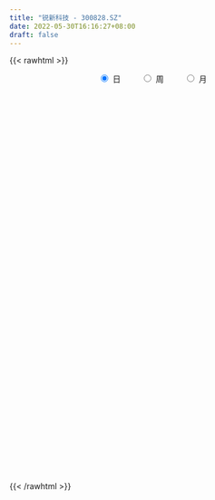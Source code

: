```yaml
---
title: "锐新科技 - 300828.SZ"
date: 2022-05-30T16:16:27+08:00
draft: false
---
```

{{< rawhtml >}}
    <div style="text-align: center">
        <label style="padding: 1rem;"><input style="margin-right: .5rem" type="radio" name="period" value="D" checked onclick="period_change(this)">日</label>
        <label style="padding: 1rem;"><input style="margin-right: .5rem" type="radio" name="period" value="W" onclick="period_change(this)">周</label>
        <label style="padding: 1rem;"><input style="margin-right: .5rem" type="radio" name="period" value="M" onclick="period_change(this)">月</label>
    </div>
    <div id="chart" style="height: 700px;"></div> 
    <script type="text/javascript">
        const D_v = [12328.0,13931.32,9795.33,10950.0,8560.0,15515.35,12828.65,10697.53,8071.0,13231.0,11395.0,10039.0,7899.0,8788.0,7067.33,7666.0,18291.76,11564.0,11184.44,10135.44,12224.65,20388.23,23820.76,13309.0,18929.0,57474.42,54356.68,26085.42,21113.19,13279.31,20232.0,15680.19,8076.0,7874.0,11515.77,11362.0,12115.35,12834.0,14410.53,11405.0,10355.0,10354.19,13734.19,10653.0,7478.0,21523.19,27132.0,21603.98,30999.0,31130.0,69510.0,74141.98,74802.17,46981.0,29166.0,26638.0,54962.82,36699.19,43461.14,46311.0,32373.0,23954.0,21287.3,19991.19,14849.0,13634.19,13838.0,35048.0,20969.3,64071.0,35050.0,26341.0,19286.0,30288.0,32185.73,20055.49,29466.65,51133.0,35013.49,42324.0,28354.65,32267.65,131361.38,166746.14,102475.12,74592.14,139183.5,86342.86,67672.0,62987.62,47916.42,33365.0,38778.0,33721.0,34017.0,20405.28,41772.0,19354.0,18071.62,19979.0,18994.0,14689.0,15372.0,27237.5,16427.5,15410.0,15212.62,18389.62,79095.12,96394.42,107623.77,95736.6,50733.55,59832.9,52901.92,39143.15,33095.92,33738.08,42113.41,57894.08,60371.99,55004.91,81981.91,78921.42,105213.92,80395.16,103457.35,122018.27,75045.25,97362.55,161742.27,124378.95,87119.0,64299.55,46414.25,36731.28,38148.0,26895.0,26676.0,83491.0,47698.0,31740.08,23768.0,30065.01,31215.53,24898.1,22365.19,18895.97,17970.0,20328.0,14294.93,16830.78,12383.73,28028.9,50843.97,20415.72,38115.16,19948.05,18220.93,11809.0,14595.77,18596.0,13442.63,12669.78,24434.0,24852.08,15675.02,18937.25,14746.3,9297.65,9874.75,8921.0,11313.0,10458.0,14449.0,13083.0,17354.0,10085.0,13311.0,10408.0,13472.0,19983.0,13772.0,8888.19,13973.07,13529.0,13528.0,19526.0,12206.08,12778.0,13275.0,29481.17,38291.67,30580.44,22288.54,16214.19,21358.49,10925.0,13379.13,13071.9,12238.9,14712.75,13583.0,7832.0,11828.57,10744.65,20117.74,12957.0,10040.0,9556.06,8140.0,7932.0,20847.0,15473.0,13750.0,33384.0,74860.59,47252.0,26244.79,20981.0,23323.04,21909.59,21914.59,25872.0,17596.0,18524.05,15396.0,26551.0,14050.59,27265.59,20272.0,17997.0,24685.0,20016.47,14713.0,13324.42,17577.66,15915.0,23873.0,22811.0,17577.0,13393.0,19532.01,36067.5,35031.5,32368.63,18733.97,15252.98,35004.0,31325.0]
const D_histogram = [0.0,-0.0049394872,-0.023413359,-0.0184607771,-0.0130504716,0.0133952468,0.0359669864,0.0420754526,0.0514505391,0.0726538719,0.0767641841,0.0680984688,0.060084162,0.0402211536,0.0285145785,0.020375766,0.0382553047,0.025865127,-0.0115886702,-0.0305851897,-0.0336098424,-0.002144147,0.0392626968,0.0578943741,0.0803642423,0.1448305351,0.1383084781,0.0960938914,0.0410259622,0.0107786989,-0.061273256,-0.1338809307,-0.1634394098,-0.1732895967,-0.1527470218,-0.1356071197,-0.10990641,-0.083287154,-0.0798573123,-0.0938827821,-0.1099671514,-0.0949009558,-0.0650637431,-0.0637410886,-0.0563981115,-0.0162840841,0.0280986619,0.0481071534,0.0709080722,0.1112310158,0.1998700803,0.2731536228,0.2654866385,0.1935084498,0.1497431585,0.0863343465,0.1173740818,0.1108527061,0.1352123182,0.1234292254,0.1077148234,0.0729859631,0.0242345426,-0.0446029311,-0.0700785812,-0.0973919063,-0.1095698747,-0.0566367634,-0.0357384734,0.039282442,0.0564484481,0.0304715101,0.0063277083,0.0180181907,-0.0270509193,-0.0333937557,-0.0509908275,-0.0044037197,0.0185561506,0.0258758536,0.0045640465,-0.0394387185,0.1299709129,0.1590336875,0.1793113608,0.1127942749,0.1948550576,0.1893631584,0.1543463886,0.0947837496,-0.0202960566,-0.1110296276,-0.157249657,-0.176553369,-0.1658679617,-0.1925680556,-0.2717817509,-0.3118614145,-0.3279448334,-0.3507992364,-0.3224079871,-0.283959157,-0.2702499945,-0.283432842,-0.2828799958,-0.2501213825,-0.2292436599,-0.2364424932,-0.054727907,0.0354076086,0.1690641068,0.2532370874,0.2821895939,0.3119714393,0.2886020921,0.2721868531,0.2482514851,0.2236356077,0.2052259741,0.2020653721,0.2207014932,0.1704518399,0.1912652117,0.0933785474,0.1157223213,0.1346804346,0.1673507445,0.2729621057,0.2869239299,0.3732648571,0.615768399,0.6277911867,0.5204527832,0.3912176341,0.2332408002,0.0549732837,-0.1267858751,-0.2445080086,-0.3266474662,-0.2581638107,-0.221959139,-0.2174104648,-0.2052852854,-0.2387269548,-0.2992614972,-0.3302981118,-0.3262603777,-0.3109897358,-0.3163522229,-0.3482720229,-0.338785176,-0.3243920826,-0.2998297158,-0.2502694107,-0.2685636572,-0.2546880357,-0.2024036108,-0.1692766042,-0.1766750325,-0.1568635592,-0.1457524334,-0.1060810773,-0.0854462951,-0.0747009979,-0.0237497729,-0.0337906807,-0.0371546768,-0.0548861319,-0.0931020125,-0.1206264964,-0.1418252283,-0.1425827571,-0.1627551308,-0.135159898,-0.0896379157,-0.0296245637,0.0460105412,0.0889107495,0.0883754887,0.0988797298,0.0892088957,0.1139938442,0.1291470948,0.144277579,0.1691335572,0.1595382302,0.1640097871,0.1474359593,0.1403551944,0.115452651,0.0883609719,0.0811802566,0.0695293219,-0.0029664405,-0.041264046,-0.0861088831,-0.1254073921,-0.1459350446,-0.1528612005,-0.1894220588,-0.2539068404,-0.2462658604,-0.2112281675,-0.1653901162,-0.1219114643,-0.079404966,-0.0253492636,-0.0065316256,0.0168099057,0.0237603386,0.011243712,0.0251785893,0.0590849373,0.0555422222,0.0770557984,0.1230029064,0.2125015469,0.1699188225,0.1445976558,0.0930709452,0.1003155594,0.0794347553,0.0953246261,0.1319669619,0.1501345106,0.1153184591,0.0668202667,-0.0739472148,-0.1851827424,-0.1713655356,-0.1827201311,-0.1436441165,-0.100596561,-0.0503925918,-0.0007344571,0.0468160829,0.0825137066,0.1220861769,0.1659210514,0.2168479783,0.2297827619,0.2285647883,0.228465995,0.2172701781,0.2209086679,0.1661422357,0.1321441957,0.0979663691,0.0856658811,0.0473221189]
const D_fast = [0.0,-0.006174359,-0.0305015706,-0.0301641829,-0.0280164953,0.0017780348,0.033341521,0.0499688504,0.0722065717,0.1115733725,0.1348747306,0.1432336326,0.1502403662,0.1404326462,0.1358547158,0.1328098447,0.1602532096,0.1543293137,0.1139783489,0.087335532,0.0759084187,0.1068380773,0.1580605953,0.1911658661,0.2337267949,0.3344007216,0.362455784,0.3442646702,0.2994532315,0.271900643,0.184530374,0.0784524667,0.0080341352,-0.0451384509,-0.0627826315,-0.0795445093,-0.0813204021,-0.0755229346,-0.092057421,-0.1295535864,-0.1731297434,-0.1817887868,-0.1682175099,-0.1828301275,-0.1895866783,-0.153543672,-0.1021362605,-0.0701009807,-0.0295730437,0.0385576538,0.1771642384,0.3187361866,0.3774408619,0.3538397856,0.3475102839,0.3056850585,0.3660683143,0.3872601151,0.4454228068,0.4644970204,0.4757113242,0.4592289546,0.4165361698,0.3365479633,0.293552668,0.2418913663,0.2023209292,0.2410948497,0.2530585213,0.3379000472,0.3691781653,0.3508191049,0.3282572302,0.3444522602,0.2926204204,0.277929145,0.2475843664,0.2930705442,0.3206694523,0.3344581187,0.3142873232,0.2604248786,0.4623272382,0.5311484346,0.5962539482,0.5579354309,0.6887099781,0.7305588685,0.7341286958,0.6982619942,0.5781081739,0.4596171959,0.3740847523,0.3106426981,0.2798611149,0.2050190071,0.0578598741,-0.0601851431,-0.1582547704,-0.2688089824,-0.3210197299,-0.353560689,-0.4074140252,-0.4914550832,-0.5616222359,-0.5913939683,-0.6278271607,-0.6941366173,-0.5261040078,-0.4271165901,-0.2511940652,-0.1037118128,-0.0042119077,0.1035627975,0.1523439733,0.2039754476,0.2421029509,0.2733959753,0.3062928352,0.3536485764,0.4274600707,0.4198233774,0.4884530521,0.4139110246,0.4651853788,0.5178136008,0.5923215969,0.7661734844,0.8518662911,1.0315234326,1.4279690742,1.5969396586,1.6197144509,1.5882837103,1.4886170764,1.3240928809,1.1106372533,0.9317881177,0.7679867936,0.7719294964,0.7526443833,0.7028404413,0.6636442993,0.5705208913,0.4351709745,0.3215598321,0.2440324717,0.1815556796,0.0971051368,-0.0218826689,-0.097092116,-0.1637970432,-0.2141921054,-0.2271991529,-0.3126343137,-0.3624307011,-0.360747179,-0.3699393234,-0.4215065098,-0.4409109264,-0.4662379089,-0.4530868221,-0.4538136138,-0.461743566,-0.4167297842,-0.4352183622,-0.4478710275,-0.4793240156,-0.5408153993,-0.5984965073,-0.6551515463,-0.6915547643,-0.7524159207,-0.7586106624,-0.735498159,-0.682890948,-0.5957532078,-0.5306253121,-0.5090667008,-0.4738425272,-0.4612111374,-0.4079277279,-0.3604877035,-0.3092878246,-0.2421484571,-0.2118592266,-0.1663852229,-0.1461000608,-0.1180920271,-0.1141314078,-0.1191328439,-0.106018495,-0.1002870992,-0.1735244718,-0.2221380888,-0.2885101466,-0.3591605037,-0.4161719173,-0.4613133734,-0.5452297464,-0.6731912381,-0.7271167232,-0.7448860722,-0.7403955499,-0.7273947641,-0.7047395073,-0.6570211208,-0.6398363893,-0.6122923815,-0.5994018639,-0.6091075625,-0.5888780379,-0.5402004556,-0.5298576152,-0.4890800893,-0.4123822547,-0.2697582275,-0.2698612463,-0.259032999,-0.2872919734,-0.2549684692,-0.2559905846,-0.2162695572,-0.1466354809,-0.0909343046,-0.0969207413,-0.1287138671,-0.2879681523,-0.4454993654,-0.4745235425,-0.5315581708,-0.5283931854,-0.5104947701,-0.4728889488,-0.4234144285,-0.3641598678,-0.3078338174,-0.2377398028,-0.1524246655,-0.047285744,0.02309473,0.0790179535,0.136035659,0.1791573866,0.2380230434,0.2247921701,0.223830179,0.2141439447,0.223259927,0.1967466945]
const D_slow = [0.0,-0.0012348718,-0.0070882116,-0.0117034058,-0.0149660237,-0.011617212,-0.0026254654,0.0078933977,0.0207560325,0.0389195005,0.0581105465,0.0751351637,0.0901562042,0.1002114926,0.1073401373,0.1124340788,0.1219979049,0.1284641867,0.1255670191,0.1179207217,0.1095182611,0.1089822243,0.1187978985,0.1332714921,0.1533625526,0.1895701864,0.2241473059,0.2481707788,0.2584272693,0.2611219441,0.2458036301,0.2123333974,0.171473545,0.1281511458,0.0899643903,0.0560626104,0.0285860079,0.0077642194,-0.0122001087,-0.0356708042,-0.0631625921,-0.086887831,-0.1031537668,-0.1190890389,-0.1331885668,-0.1372595878,-0.1302349224,-0.118208134,-0.100481116,-0.072673362,-0.0227058419,0.0455825638,0.1119542234,0.1603313358,0.1977671255,0.2193507121,0.2486942325,0.276407409,0.3102104886,0.3410677949,0.3679965008,0.3862429916,0.3923016272,0.3811508944,0.3636312492,0.3392832726,0.3118908039,0.2977316131,0.2887969947,0.2986176052,0.3127297172,0.3203475948,0.3219295219,0.3264340695,0.3196713397,0.3113229008,0.2985751939,0.297474264,0.3021133016,0.308582265,0.3097232767,0.299863597,0.3323563253,0.3721147471,0.4169425873,0.4451411561,0.4938549205,0.5411957101,0.5797823072,0.6034782446,0.5984042305,0.5706468236,0.5313344093,0.4871960671,0.4457290766,0.3975870627,0.329641625,0.2516762714,0.169690063,0.0819902539,0.0013882572,-0.0696015321,-0.1371640307,-0.2080222412,-0.2787422402,-0.3412725858,-0.3985835008,-0.4576941241,-0.4713761008,-0.4625241987,-0.420258172,-0.3569489001,-0.2864015017,-0.2084086418,-0.1362581188,-0.0682114055,-0.0061485342,0.0497603677,0.1010668612,0.1515832042,0.2067585775,0.2493715375,0.2971878404,0.3205324772,0.3494630576,0.3831331662,0.4249708523,0.4932113788,0.5649423612,0.6582585755,0.8122006753,0.9691484719,1.0992616677,1.1970660762,1.2553762763,1.2691195972,1.2374231284,1.1762961263,1.0946342598,1.0300933071,0.9746035223,0.9202509061,0.8689295848,0.8092478461,0.7344324718,0.6518579438,0.5702928494,0.4925454154,0.4134573597,0.326389354,0.24169306,0.1605950394,0.0856376104,0.0230702577,-0.0440706566,-0.1077426655,-0.1583435682,-0.2006627192,-0.2448314774,-0.2840473672,-0.3204854755,-0.3470057448,-0.3683673186,-0.3870425681,-0.3929800113,-0.4014276815,-0.4107163507,-0.4244378837,-0.4477133868,-0.4778700109,-0.513326318,-0.5489720073,-0.58966079,-0.6234507644,-0.6458602434,-0.6532663843,-0.641763749,-0.6195360616,-0.5974421895,-0.572722257,-0.5504200331,-0.521921572,-0.4896347983,-0.4535654036,-0.4112820143,-0.3713974567,-0.33039501,-0.2935360201,-0.2584472215,-0.2295840588,-0.2074938158,-0.1871987516,-0.1698164212,-0.1705580313,-0.1808740428,-0.2024012635,-0.2337531116,-0.2702368727,-0.3084521729,-0.3558076876,-0.4192843977,-0.4808508628,-0.5336579046,-0.5750054337,-0.6054832998,-0.6253345413,-0.6316718572,-0.6333047636,-0.6291022872,-0.6231622025,-0.6203512745,-0.6140566272,-0.5992853929,-0.5853998373,-0.5661358877,-0.5353851611,-0.4822597744,-0.4397800688,-0.4036306548,-0.3803629185,-0.3552840287,-0.3354253399,-0.3115941833,-0.2786024428,-0.2410688152,-0.2122392004,-0.1955341337,-0.2140209374,-0.260316623,-0.3031580069,-0.3488380397,-0.3847490689,-0.4098982091,-0.4224963571,-0.4226799713,-0.4109759506,-0.390347524,-0.3598259798,-0.3183457169,-0.2641337223,-0.2066880318,-0.1495468348,-0.092430336,-0.0381127915,0.0171143755,0.0586499344,0.0916859833,0.1161775756,0.1375940459,0.1494245756]
const D_data = [['2021-05-19', 13.1879, 13.4847, 13.0331, 13.5428],['2021-05-20', 13.6138, 13.4073, 13.3105, 13.8202],['2021-05-21', 13.3363, 13.1621, 13.1041, 13.3492],['2021-05-24', 13.1621, 13.4009, 13.0524, 13.5428],['2021-05-25', 13.3363, 13.4202, 13.2202, 13.5105],['2021-05-26', 13.4267, 13.7686, 13.4267, 13.8396],['2021-05-27', 13.8138, 13.8719, 13.7299, 14.0525],['2021-05-28', 13.8719, 13.7751, 13.7428, 14.1041],['2021-05-31', 13.7493, 13.8977, 13.6525, 13.9106],['2021-06-01', 13.8556, 14.1831, 13.836, 14.2551],['2021-06-02', 14.2944, 14.1045, 13.9604, 14.2944],['2021-06-03', 13.9997, 13.9997, 13.9539, 14.2747],['2021-06-04', 13.9866, 14.0259, 13.8622, 14.2616],['2021-06-07', 14.0521, 13.8556, 13.7836, 14.17],['2021-06-08', 13.8622, 13.9146, 13.7509, 13.9866],['2021-06-09', 13.8818, 13.9408, 13.8098, 13.9932],['2021-06-10', 13.9342, 14.3337, 13.8818, 14.5105],['2021-06-11', 14.4057, 14.0128, 14.0128, 14.4057],['2021-06-15', 13.9866, 13.5872, 13.489, 14.0128],['2021-06-16', 13.5937, 13.6658, 13.5413, 13.9932],['2021-06-17', 13.6658, 13.7967, 13.3253, 13.8426],['2021-06-18', 13.7312, 14.3075, 13.4955, 14.3598],['2021-06-21', 14.2878, 14.6611, 14.1634, 14.9295],['2021-06-22', 14.6872, 14.5956, 14.4515, 14.851],['2021-06-23', 14.4515, 14.8313, 14.3926, 14.9033],['2021-06-24', 14.8968, 15.7087, 14.6087, 15.7087],['2021-06-25', 16.3439, 15.1194, 15.0736, 16.3701],['2021-06-28', 14.4122, 14.6676, 14.4122, 14.8313],['2021-06-29', 14.6742, 14.3337, 14.0848, 14.6742],['2021-06-30', 14.3926, 14.4712, 14.1372, 14.5694],['2021-07-01', 14.4712, 13.6854, 13.6789, 14.4843],['2021-07-02', 13.2598, 13.2401, 13.1092, 13.4497],['2021-07-05', 13.1354, 13.4104, 13.1354, 13.489],['2021-07-06', 13.4104, 13.4366, 13.2336, 13.4693],['2021-07-07', 13.4366, 13.7312, 13.3645, 13.7902],['2021-07-08', 13.6068, 13.6854, 13.561, 13.9146],['2021-07-09', 13.6592, 13.8164, 13.4235, 13.8687],['2021-07-12', 13.8491, 13.8949, 13.6919, 13.9604],['2021-07-13', 13.9473, 13.6199, 13.5413, 13.9473],['2021-07-14', 13.6199, 13.2991, 13.2139, 13.6199],['2021-07-15', 13.3449, 13.1026, 13.0044, 13.3711],['2021-07-16', 13.227, 13.3973, 13.1092, 13.489],['2021-07-19', 13.3384, 13.6265, 13.0895, 13.7378],['2021-07-20', 13.4628, 13.286, 13.227, 13.633],['2021-07-21', 13.3056, 13.3187, 13.286, 13.4235],['2021-07-22', 13.3253, 13.8098, 13.1681, 14.1176],['2021-07-23', 13.9539, 14.0783, 13.764, 14.1896],['2021-07-26', 14.0652, 13.9604, 13.5806, 14.1896],['2021-07-27', 13.9604, 14.1438, 13.8164, 14.5825],['2021-07-28', 13.9146, 14.5956, 13.3514, 14.6021],['2021-07-29', 14.7462, 15.6695, 14.3991, 16.226],['2021-07-30', 15.2962, 16.1082, 15.2045, 16.1213],['2021-08-02', 17.0904, 15.4992, 15.2831, 17.4898],['2021-08-03', 14.9623, 14.6807, 14.6021, 15.2242],['2021-08-04', 14.7069, 14.8837, 14.6087, 15.0277],['2021-08-05', 14.7462, 14.4712, 14.2223, 14.7855],['2021-08-06', 14.3009, 15.6826, 14.3009, 15.7087],['2021-08-09', 15.6564, 15.4075, 15.0605, 15.8135],['2021-08-10', 15.3617, 15.9838, 15.1914, 16.1802],['2021-08-11', 15.9903, 15.7153, 15.7022, 16.6713],['2021-08-12', 15.6695, 15.7349, 15.4861, 16.0427],['2021-08-13', 15.5319, 15.4861, 15.3617, 15.7742],['2021-08-16', 15.4861, 15.1784, 15.1653, 15.7808],['2021-08-17', 15.0736, 14.6545, 14.5497, 15.5189],['2021-08-18', 14.5105, 14.9492, 14.5105, 14.995],['2021-08-19', 14.995, 14.7658, 14.5563, 14.995],['2021-08-20', 14.6676, 14.8117, 14.2092, 14.8313],['2021-08-23', 14.6807, 15.7153, 14.6807, 15.8135],['2021-08-24', 15.7808, 15.5189, 15.4206, 15.7808],['2021-08-25', 15.879, 16.5011, 15.5843, 16.5993],['2021-08-26', 16.2391, 16.1082, 16.0034, 16.5665],['2021-08-27', 15.9838, 15.6236, 15.4534, 16.2064],['2021-08-30', 15.5974, 15.5712, 15.4534, 16.0951],['2021-08-31', 15.5909, 16.0427, 15.2045, 16.1409],['2021-09-01', 16.1671, 15.2831, 15.2569, 16.1737],['2021-09-02', 15.1325, 15.6498, 14.923, 15.6629],['2021-09-03', 15.5843, 15.4534, 15.2045, 16.1606],['2021-09-06', 15.4534, 16.357, 14.995, 16.3635],['2021-09-07', 16.2326, 16.2981, 15.9445, 16.5011],['2021-09-08', 16.3701, 16.2457, 15.9445, 16.632],['2021-09-09', 16.1606, 15.9052, 15.6367, 16.1671],['2021-09-10', 15.7546, 15.473, 15.4665, 16.1409],['2021-09-13', 15.473, 18.5702, 15.2438, 18.5702],['2021-09-14', 18.4065, 17.516, 17.5095, 19.3364],['2021-09-15', 17.6077, 17.7321, 16.8023, 18.0464],['2021-09-16', 17.647, 16.6975, 16.6975, 17.647],['2021-09-17', 16.9791, 18.7929, 16.8416, 19.3298],['2021-09-22', 17.9416, 18.1315, 17.7124, 18.4982],['2021-09-23', 18.4196, 17.8696, 17.2934, 18.4262],['2021-09-24', 18.0529, 17.4898, 17.0249, 18.675],['2021-09-27', 17.6142, 16.4356, 16.082, 17.6666],['2021-09-28', 16.1606, 16.2129, 15.7153, 16.5338],['2021-09-29', 16.1213, 16.3701, 15.7153, 16.6189],['2021-09-30', 16.3832, 16.4683, 16.0165, 16.6844],['2021-10-08', 16.6189, 16.7499, 16.1737, 16.9922],['2021-10-11', 16.6189, 16.154, 16.0034, 16.6255],['2021-10-12', 16.0427, 15.0736, 14.9295, 16.4159],['2021-10-13', 15.0605, 15.0474, 14.5694, 15.1849],['2021-10-14', 14.9164, 14.9688, 14.6414, 15.2635],['2021-10-15', 14.864, 14.5235, 14.4974, 14.9557],['2021-10-18', 14.5235, 14.9164, 14.5235, 15.0605],['2021-10-19', 14.7789, 14.9754, 14.7789, 15.1849],['2021-10-20', 14.9033, 14.5694, 14.5497, 14.9623],['2021-10-21', 14.5759, 13.9866, 13.8229, 14.6676],['2021-10-22', 14.0063, 13.8622, 13.6527, 14.1241],['2021-10-25', 13.7574, 14.0979, 13.561, 14.2027],['2021-10-26', 14.0979, 13.8491, 13.8491, 14.1831],['2021-10-27', 13.8426, 13.286, 13.2139, 13.9408],['2021-10-28', 13.4235, 15.9445, 13.4235, 15.9445],['2021-10-29', 16.3635, 15.4599, 15.0801, 16.3635],['2021-11-01', 15.3093, 16.632, 15.0801, 17.2017],['2021-11-02', 16.8088, 16.7171, 16.3963, 17.385],['2021-11-03', 16.5796, 16.5011, 16.357, 16.9136],['2021-11-04', 16.2784, 16.8743, 16.1737, 17.1231],['2021-11-05', 16.7302, 16.4421, 16.3701, 17.1886],['2021-11-08', 16.4421, 16.632, 16.3635, 17.4571],['2021-11-09', 16.6648, 16.632, 16.3177, 16.907],['2021-11-10', 16.5665, 16.6844, 16.3701, 17.0249],['2021-11-11', 16.5862, 16.8285, 16.3243, 16.8808],['2021-11-12', 16.6844, 17.1428, 16.6189, 17.3327],['2021-11-15', 17.385, 17.6535, 16.9267, 17.8369],['2021-11-16', 17.6142, 16.8939, 16.7237, 18.0333],['2021-11-17', 17.0249, 17.8892, 16.763, 18.5309],['2021-11-18', 16.835, 16.3505, 16.3046, 16.9987],['2021-11-19', 16.5076, 17.7845, 16.3766, 19.1203],['2021-11-22', 18.1381, 18.0071, 17.7321, 18.5768],['2021-11-23', 18.1577, 18.4982, 18.125, 19.2512],['2021-11-24', 18.5506, 20.0304, 17.7648, 20.6132],['2021-11-25', 19.9126, 19.5066, 19.0941, 20.24],['2021-11-26', 19.2512, 21.0388, 19.0548, 21.6085],['2021-11-29', 21.2746, 24.3914, 20.79, 25.2492],['2021-11-30', 24.1688, 22.8199, 22.1324, 24.804],['2021-12-01', 22.1717, 21.674, 21.1502, 22.4598],['2021-12-02', 21.4972, 21.2877, 20.9144, 21.9621],['2021-12-03', 21.399, 20.5739, 20.4823, 21.5299],['2021-12-06', 20.6263, 19.703, 19.5459, 20.6263],['2021-12-07', 20.037, 18.8322, 18.5833, 20.0632],['2021-12-08', 18.7929, 18.8453, 18.7863, 19.1858],['2021-12-09', 18.6685, 18.6816, 18.6619, 19.0548],['2021-12-10', 18.7274, 20.4495, 18.6554, 21.5103],['2021-12-13', 20.6787, 20.2793, 19.5852, 20.7442],['2021-12-14', 20.2465, 19.9519, 19.8209, 20.4495],['2021-12-15', 19.8929, 20.0501, 19.5786, 20.2269],['2021-12-16', 20.2793, 19.3625, 19.2381, 20.2793],['2021-12-17', 19.2054, 18.6619, 18.6488, 19.3756],['2021-12-20', 18.5506, 18.6292, 18.3214, 18.8387],['2021-12-21', 18.6357, 18.8191, 18.5309, 19.4215],['2021-12-22', 18.6357, 18.8322, 18.5309, 19.1596],['2021-12-23', 18.7994, 18.4131, 18.3214, 18.9828],['2021-12-24', 18.3214, 17.7648, 17.7124, 18.4327],['2021-12-27', 17.7714, 17.9875, 17.4898, 18.0267],['2021-12-28', 18.066, 17.8761, 17.7059, 18.2559],['2021-12-29', 17.8761, 17.8761, 17.7321, 18.0202],['2021-12-30', 17.8892, 18.1774, 17.6797, 18.2166],['2021-12-31', 18.3345, 17.2017, 17.2017, 18.6488],['2022-01-04', 17.2213, 17.3719, 17.0642, 17.4178],['2022-01-05', 17.4047, 17.8303, 16.7695, 17.85],['2022-01-06', 17.7779, 17.647, 17.5291, 17.8892],['2022-01-07', 17.647, 17.038, 17.038, 17.7976],['2022-01-10', 17.0314, 17.241, 16.8088, 17.4178],['2022-01-11', 17.3065, 17.0511, 16.966, 17.4898],['2022-01-12', 17.0511, 17.3981, 17.0118, 17.5684],['2022-01-13', 17.3981, 17.1951, 17.0969, 17.5487],['2022-01-14', 17.1559, 17.038, 16.8939, 17.313],['2022-01-17', 17.038, 17.6142, 17.0053, 17.7255],['2022-01-18', 17.6732, 16.8808, 16.8547, 17.6732],['2022-01-19', 16.8677, 16.8416, 16.6189, 17.0445],['2022-01-20', 16.8743, 16.5076, 16.1998, 16.8743],['2022-01-21', 16.4683, 15.9772, 15.8463, 16.5207],['2022-01-24', 16.0296, 15.7808, 15.5712, 16.1213],['2022-01-25', 15.8266, 15.5516, 15.3879, 16.01],['2022-01-26', 15.7153, 15.5581, 15.3813, 15.7415],['2022-01-27', 15.7022, 15.0539, 14.8313, 15.7022],['2022-01-28', 15.0539, 15.4665, 15.0539, 15.5319],['2022-02-07', 15.7153, 15.7087, 15.4534, 15.8921],['2022-02-08', 15.6956, 16.0361, 15.6105, 16.1933],['2022-02-09', 16.1213, 16.5142, 15.9772, 16.6648],['2022-02-10', 16.5534, 16.3897, 16.1998, 16.5534],['2022-02-11', 16.3635, 15.9445, 15.7939, 16.4225],['2022-02-14', 15.8921, 16.1016, 15.7808, 16.4618],['2022-02-15', 16.3635, 15.8463, 15.7284, 16.3635],['2022-02-16', 15.9117, 16.3243, 15.8463, 16.5011],['2022-02-17', 16.3635, 16.3374, 16.2391, 16.5927],['2022-02-18', 16.4356, 16.4618, 16.1278, 16.4683],['2022-02-21', 16.5338, 16.7564, 16.3897, 16.7892],['2022-02-22', 16.6713, 16.4421, 16.2522, 16.6779],['2022-02-23', 16.488, 16.6844, 16.4094, 16.7302],['2022-02-24', 16.6779, 16.4683, 16.0754, 16.8154],['2022-02-25', 16.488, 16.5993, 16.4028, 16.7237],['2022-02-28', 16.8219, 16.357, 16.1998, 16.8219],['2022-03-01', 16.4028, 16.2391, 16.1016, 16.5534],['2022-03-02', 16.2129, 16.4356, 16.1278, 17.0773],['2022-03-03', 16.6189, 16.3635, 16.2457, 17.0249],['2022-03-04', 16.0427, 15.3748, 15.2962, 16.4028],['2022-03-07', 15.1784, 15.4599, 15.1784, 16.1475],['2022-03-08', 15.6236, 15.0736, 14.8968, 15.6367],['2022-03-09', 15.0736, 14.7986, 13.7574, 15.1391],['2022-03-10', 14.995, 14.7265, 14.72, 15.1129],['2022-03-11', 14.6807, 14.6611, 14.1176, 14.7724],['2022-03-14', 14.5694, 13.9866, 13.9866, 14.5759],['2022-03-15', 14.0128, 13.1288, 13.1288, 14.0128],['2022-03-16', 13.2598, 13.6134, 12.9062, 13.7181],['2022-03-17', 13.6134, 13.8164, 13.6134, 14.0652],['2022-03-18', 13.8164, 13.9408, 13.633, 13.9473],['2022-03-21', 13.9211, 13.9539, 13.7705, 14.0848],['2022-03-22', 13.9801, 14.0063, 13.7509, 14.0717],['2022-03-23', 14.0652, 14.2813, 14.0193, 14.5956],['2022-03-24', 14.2158, 13.9342, 13.7836, 14.242],['2022-03-25', 13.9342, 14.0193, 13.7443, 14.1241],['2022-03-28', 13.8164, 13.8229, 13.43, 14.0128],['2022-03-29', 13.8229, 13.489, 13.4366, 13.9932],['2022-03-30', 13.6003, 13.7509, 13.4431, 13.7509],['2022-03-31', 13.6199, 14.0783, 13.4497, 14.3991],['2022-04-01', 14.0783, 13.6527, 13.5282, 14.0979],['2022-04-06', 13.6134, 13.9866, 13.5021, 13.9997],['2022-04-07', 14.0521, 14.4777, 13.8295, 14.9164],['2022-04-08', 15.4927, 15.4534, 15.1325, 16.8939],['2022-04-11', 14.8837, 14.0128, 14.0128, 14.995],['2022-04-12', 13.9866, 14.111, 13.6985, 14.314],['2022-04-13', 13.9932, 13.6134, 13.6134, 14.3075],['2022-04-14', 13.6854, 14.2551, 13.6854, 14.3468],['2022-04-15', 14.1831, 13.8884, 13.8491, 14.3926],['2022-04-18', 13.9735, 14.3598, 13.5413, 14.3795],['2022-04-19', 14.1438, 14.8117, 14.1438, 14.9819],['2022-04-20', 14.6676, 14.8051, 14.5235, 14.995],['2022-04-21', 14.7331, 14.17, 14.0848, 14.9295],['2022-04-22', 14.1372, 13.8164, 13.6723, 14.2747],['2022-04-25', 13.6527, 12.1139, 12.1139, 13.6527],['2022-04-26', 12.1139, 11.6621, 11.649, 12.3627],['2022-04-27', 11.6555, 12.7818, 11.4132, 12.9193],['2022-04-28', 12.7359, 12.2841, 12.1924, 12.7359],['2022-04-29', 12.4282, 12.808, 12.4282, 12.8996],['2022-05-05', 12.7425, 12.9258, 12.7359, 13.2532],['2022-05-06', 12.7818, 13.1485, 12.6312, 13.3776],['2022-05-09', 13.1288, 13.3318, 12.9848, 13.5544],['2022-05-10', 13.1747, 13.5282, 13.0044, 13.5806],['2022-05-11', 13.5413, 13.6003, 13.5217, 13.9473],['2022-05-12', 13.489, 13.8818, 13.489, 13.8818],['2022-05-13', 14.1634, 14.2289, 14.0128, 14.445],['2022-05-16', 14.3729, 14.6872, 14.2747, 14.8902],['2022-05-17', 14.7396, 14.5301, 14.3533, 14.7396],['2022-05-18', 14.6676, 14.5432, 14.386, 14.6676],['2022-05-19', 14.3009, 14.72, 14.242, 14.7855],['2022-05-20', 14.99, 14.72, 14.45, 15.13],['2022-05-23', 14.69, 15.06, 14.69, 15.12],['2022-05-24', 14.99, 14.35, 14.35, 15.14],['2022-05-25', 14.29, 14.5, 14.19, 14.55],['2022-05-26', 14.51, 14.42, 14.14, 14.59],['2022-05-27', 14.53, 14.66, 14.21, 14.79],['2022-05-30', 14.65, 14.27, 14.08, 14.66]]
const W_v = [2806.83,403654.63,464326.35,720336.5600000001,440978.5599999999,270970.04,227270.68,369061.37,364607.74,131778.46,206075.57,323567.1899999999,386383.84,146287.4,111344.93,188948.56,81893.72,77635.84,165120.14,185082.04,269008.13,193910.89,198241.77,185840.22,94078.22,421898.42,429158.15,339196.6799999999,533422.8100000001,339134.7500000001,386622.15,207982.59,119992.9,218985.43,121139.0,107976.23,77728.77,102798.34,124143.78,95753.42,171169.01,288507.61,103181.9,91038.21,167844.28,109226.88,101069.95,95409.84,93064.24,51241.0,55986.57,47799.0,73217.56,57396.61,14103.98,54550.7,52759.65,58551.53,50635.0,53377.09,53932.76,167889.86,96390.11,50943.12,59358.72,80520.38,227384.96,232549.99,182798.33,83599.68,181479.3,131281.87,189092.79,614358.28,217002.48,153780.42,34017.0,119581.9,92720.0,224501.78,366828.74,205984.64,381494.15,478278.58,483954.02,211941.28,164486.62,104457.26,122382.31,96699.86,71113.18,98644.65,49864.4,68282.0,66523.19,72762.15,124406.28,84165.35,61438.55,65687.96,61948.06,121994.59,139710.42,99302.64,106136.18,44701.47,85403.08,109380.51,136391.08,31325.0]
const W_histogram = [0.0,0.1029378917,0.3840460646,0.4973304044,0.4832419252,0.3039889285,0.2214985247,0.2982457136,0.269122377,0.1847655815,0.1584332634,0.3834886179,0.2960175865,0.1545136435,0.0747301024,0.0401135172,-0.0225249922,-0.0956843412,-0.0330344175,-0.0498848101,-0.1699145603,-0.0753576998,-0.0227822231,-0.1120536621,0.0111744885,0.1178117905,0.2872489714,0.2159943293,0.4648668918,0.5404153414,0.6211299204,0.3840359988,0.2030509924,-0.0288487586,-0.2252681945,-0.4380532101,-0.588820279,-0.7956461553,-0.9405413894,-0.9640069748,-0.8634610074,-0.7498377047,-0.5890349857,-0.4123405017,-0.3669978061,-0.3804057113,-0.4097243347,-0.3514244849,-0.334338064,-0.3341613697,-0.2981311766,-0.2980632652,-0.340045556,-0.4037554076,-0.38994229,-0.3697878456,-0.3401097533,-0.2529444433,-0.1568548548,-0.076692854,0.0091016943,0.1269148735,0.086585387,0.1057625895,0.0974669743,0.1423704639,0.3040233624,0.3729812123,0.3939952442,0.3524609731,0.3679487965,0.3548511094,0.3358269955,0.523937606,0.5357919601,0.4533007585,0.398127549,0.2020068844,0.027244666,0.0191328387,0.0765761035,0.1539575546,0.2356632683,0.4819891018,0.580133624,0.6006637457,0.4639598692,0.2916431832,0.1266885893,0.0001956306,-0.0851128447,-0.2076394608,-0.3114912897,-0.3343875634,-0.3020720318,-0.2603943094,-0.301359529,-0.3586913572,-0.4228796957,-0.4360593251,-0.4439881606,-0.308886296,-0.3053049193,-0.2883701543,-0.3230550991,-0.3014560812,-0.1978058532,-0.0853179424,-0.0081630029,0.0217601012]
const W_fast = [0.0,0.1286723647,0.5057920536,0.7434089945,0.8501309967,0.7468752321,0.7197594594,0.8710680767,0.9092253344,0.8710599343,0.884335932,1.205263441,1.1917968063,1.0889212741,1.0278202586,1.0032320527,0.9349622953,0.8378818609,0.8922731803,0.8629515851,0.7004431948,0.7761606304,0.8230405514,0.7057556968,0.8317774695,0.9678677191,1.209117143,1.1918610831,1.5569503686,1.7676026536,2.0035997127,1.8625147908,1.7322925324,1.4931805917,1.2404441073,0.9181457891,0.6201736505,0.2144362354,-0.1655943461,-0.4300616752,-0.5453809596,-0.6192170831,-0.6056731106,-0.5320637519,-0.5784705079,-0.6869798409,-0.818729548,-0.8482858194,-0.9147839145,-0.9981475626,-1.0366501637,-1.1110980686,-1.2380917484,-1.4027404519,-1.4864129067,-1.5587054237,-1.6140547698,-1.5901255707,-1.5332496959,-1.4722609085,-1.3841909366,-1.2346490391,-1.2533321788,-1.2077143289,-1.1916432006,-1.111147095,-0.8734883558,-0.7112852029,-0.59177236,-0.5451913878,-0.4377163652,-0.362101275,-0.29716864,0.021926372,0.1677287162,0.1985627041,0.2429213819,0.0973024384,-0.0706486135,-0.0739772312,0.0026100596,0.1184808993,0.2591024301,0.625925539,0.8691034673,1.0397995254,1.0190856162,0.9196797259,0.7863972794,0.6599532284,0.5533665419,0.3789300606,0.1972054093,0.0907122448,0.0475097684,0.0240889134,-0.0922161885,-0.2392208559,-0.4091291184,-0.531323579,-0.6502494547,-0.5923691641,-0.6651140172,-0.7202717908,-0.8357205104,-0.8894855128,-0.8352867481,-0.7441283228,-0.6690141341,-0.6336510047]
const W_slow = [0.0,0.0257344729,0.1217459891,0.2460785902,0.3668890715,0.4428863036,0.4982609348,0.5728223631,0.6401029574,0.6862943528,0.7259026686,0.8217748231,0.8957792197,0.9344076306,0.9530901562,0.9631185355,0.9574872875,0.9335662022,0.9253075978,0.9128363953,0.8703577552,0.8515183302,0.8458227744,0.8178093589,0.820602981,0.8500559287,0.9218681715,0.9758667538,1.0920834768,1.2271873121,1.3824697922,1.478478792,1.5292415401,1.5220293504,1.4657123018,1.3561989992,1.2089939295,1.0100823907,0.7749470433,0.5339452996,0.3180800478,0.1306206216,-0.0166381248,-0.1197232502,-0.2114727018,-0.3065741296,-0.4090052133,-0.4968613345,-0.5804458505,-0.6639861929,-0.7385189871,-0.8130348034,-0.8980461924,-0.9989850443,-1.0964706168,-1.1889175782,-1.2739450165,-1.3371811273,-1.376394841,-1.3955680545,-1.393292631,-1.3615639126,-1.3399175658,-1.3134769184,-1.2891101749,-1.2535175589,-1.1775117183,-1.0842664152,-0.9857676042,-0.8976523609,-0.8056651617,-0.7169523844,-0.6329956355,-0.502011234,-0.368063244,-0.2547380544,-0.1552061671,-0.104704446,-0.0978932795,-0.0931100698,-0.073966044,-0.0354766553,0.0234391618,0.1439364372,0.2889698432,0.4391357797,0.555125747,0.6280365428,0.6597086901,0.6597575977,0.6384793866,0.5865695214,0.508696699,0.4250998081,0.3495818002,0.2844832228,0.2091433406,0.1194705013,0.0137505773,-0.0952642539,-0.2062612941,-0.2834828681,-0.3598090979,-0.4319016365,-0.5126654113,-0.5880294316,-0.6374808949,-0.6588103805,-0.6608511312,-0.6554111059]
const W_data = [['2020-04-24', 9.4156, 15.0419, 9.4156, 15.0419],['2020-04-30', 16.5461, 16.6549, 14.8947, 18.4088],['2020-05-08', 15.4964, 20.137, 14.9907, 20.137],['2020-05-15', 21.1227, 19.4841, 18.5624, 22.5309],['2020-05-22', 19.2025, 18.5944, 17.5382, 20.4698],['2020-05-29', 18.0439, 16.3733, 16.2645, 18.556],['2020-06-05', 16.5141, 17.1542, 16.4501, 17.8775],['2020-06-12', 17.391, 19.4201, 17.2182, 19.9642],['2020-06-19', 19.4457, 18.5368, 18.4408, 21.3595],['2020-06-24', 18.5368, 17.8135, 17.4678, 18.9976],['2020-07-03', 17.8135, 18.4792, 17.4806, 18.8056],['2020-07-10', 18.4792, 22.4982, 18.3255, 22.4982],['2020-07-17', 23.666, 19.3496, 18.8851, 24.75],['2020-07-24', 19.4593, 18.3625, 18.0657, 20.311],['2020-07-31', 18.2979, 18.7625, 17.5947, 19.1367],['2020-08-07', 18.8399, 19.2012, 18.8399, 21.0207],['2020-08-14', 19.0722, 18.7302, 17.7495, 19.4851],['2020-08-21', 18.756, 18.3173, 17.9366, 19.4851],['2020-08-28', 18.3883, 20.0723, 17.6205, 20.1174],['2020-09-04', 19.7884, 19.298, 18.7044, 20.6336],['2020-09-11', 19.3561, 17.6721, 16.5559, 21.7949],['2020-09-18', 17.685, 20.3174, 17.685, 20.7755],['2020-09-25', 20.2594, 20.2723, 18.2012, 22.8079],['2020-09-30', 20.3755, 18.4592, 18.0657, 21.5111],['2020-10-09', 18.7302, 21.2917, 18.7302, 21.5046],['2020-10-16', 21.9433, 21.8788, 21.2917, 24.5177],['2020-10-23', 21.8014, 23.7047, 21.2917, 25.8081],['2020-10-30', 22.9499, 21.2917, 21.2659, 24.8338],['2020-11-06', 21.2917, 26.2081, 21.0013, 32.2601],['2020-11-13', 25.8081, 25.4855, 23.808, 27.0598],['2020-11-20', 24.8984, 26.6275, 24.0402, 27.976],['2020-11-27', 26.1694, 22.8273, 22.6595, 26.2791],['2020-12-04', 22.8337, 22.8466, 22.3756, 23.8919],['2020-12-11', 22.8918, 21.3756, 20.5691, 25.8081],['2020-12-18', 21.2917, 20.7691, 19.5496, 22.1175],['2020-12-25', 20.5691, 19.3883, 18.8722, 21.0336],['2020-12-31', 19.4722, 18.9496, 18.2076, 19.4722],['2021-01-08', 19.1303, 16.8785, 16.4333, 19.6335],['2021-01-15', 16.885, 16.1301, 14.6977, 17.0979],['2021-01-22', 16.2591, 16.5236, 16.0655, 17.4463],['2021-01-29', 16.5236, 17.614, 15.4849, 19.427],['2021-02-05', 17.5173, 17.7431, 16.7237, 20.0013],['2021-02-10', 17.614, 18.5496, 16.9753, 18.6786],['2021-02-19', 18.7109, 19.2528, 18.0721, 19.9303],['2021-02-26', 19.1303, 17.8721, 17.4205, 20.3239],['2021-03-05', 18.0076, 16.885, 16.2333, 18.6399],['2021-03-12', 17.0269, 16.201, 15.5107, 17.9302],['2021-03-19', 15.9301, 17.0075, 15.4978, 17.2914],['2021-03-26', 17.014, 16.343, 16.1301, 17.9882],['2021-04-02', 16.2656, 15.8204, 15.1881, 16.3623],['2021-04-09', 15.8204, 16.0139, 15.6139, 16.5365],['2021-04-16', 16.1043, 15.3107, 14.8719, 16.1043],['2021-04-23', 15.2655, 14.2912, 14.2848, 15.7881],['2021-04-30', 14.3945, 13.2976, 13.2976, 14.4848],['2021-05-07', 13.4331, 13.6654, 13.4331, 13.7815],['2021-05-14', 13.6783, 13.3686, 12.7621, 13.6847],['2021-05-21', 13.2202, 13.1621, 12.9363, 13.8202],['2021-05-28', 13.1621, 13.7751, 13.0524, 14.1041],['2021-06-04', 13.7493, 14.0259, 13.6525, 14.2944],['2021-06-11', 14.0521, 14.0128, 13.7509, 14.5105],['2021-06-18', 13.9866, 14.3075, 13.3253, 14.3598],['2021-06-25', 14.2878, 15.1194, 14.1634, 16.3701],['2021-07-02', 14.4122, 13.2401, 13.1092, 14.8313],['2021-07-09', 13.1354, 13.8164, 13.1354, 13.9146],['2021-07-16', 13.8491, 13.3973, 13.0044, 13.9604],['2021-07-23', 13.3384, 14.0783, 13.0895, 14.1896],['2021-07-30', 14.0652, 16.1082, 13.3514, 16.226],['2021-08-06', 17.0904, 15.6826, 14.2223, 17.4898],['2021-08-13', 15.6564, 15.4861, 15.0605, 16.6713],['2021-08-20', 15.4861, 14.8117, 14.2092, 15.7808],['2021-08-27', 14.6807, 15.6236, 14.6807, 16.5993],['2021-09-03', 15.5974, 15.4534, 14.923, 16.1737],['2021-09-10', 15.4534, 15.473, 14.995, 16.632],['2021-09-17', 15.473, 18.7929, 15.2438, 19.3364],['2021-09-24', 17.9416, 17.4898, 17.0249, 18.675],['2021-09-30', 17.6142, 16.4683, 15.7153, 17.6666],['2021-10-08', 16.6189, 16.7499, 16.1737, 16.9922],['2021-10-15', 16.6189, 14.5235, 14.4974, 16.6255],['2021-10-22', 14.5235, 13.8622, 13.6527, 15.1849],['2021-10-29', 13.7574, 15.4599, 13.2139, 16.3635],['2021-11-05', 15.3093, 16.4421, 15.0801, 17.385],['2021-11-12', 16.4421, 17.1428, 16.3177, 17.4571],['2021-11-19', 17.385, 17.7845, 16.3046, 19.1203],['2021-11-26', 18.1381, 21.0388, 17.7321, 21.6085],['2021-12-03', 21.2746, 20.5739, 20.4823, 25.2492],['2021-12-10', 20.6263, 20.4495, 18.5833, 21.5103],['2021-12-17', 20.6787, 18.6619, 18.6488, 20.7442],['2021-12-24', 18.5506, 17.7648, 17.7124, 19.4215],['2021-12-31', 17.7714, 17.2017, 17.2017, 18.6488],['2022-01-07', 17.2213, 17.038, 16.7695, 17.8892],['2022-01-14', 17.0314, 17.038, 16.8088, 17.5684],['2022-01-21', 17.038, 15.9772, 15.8463, 17.7255],['2022-01-28', 16.0296, 15.4665, 14.8313, 16.1213],['2022-02-11', 15.7153, 15.9445, 15.4534, 16.6648],['2022-02-18', 15.8921, 16.4618, 15.7284, 16.5927],['2022-02-25', 16.5338, 16.5993, 16.0754, 16.8154],['2022-03-04', 16.8219, 15.3748, 15.2962, 17.0773],['2022-03-11', 15.1784, 14.6611, 13.7574, 16.1475],['2022-03-18', 14.5694, 13.9408, 12.9062, 14.5759],['2022-03-25', 13.9211, 14.0193, 13.7443, 14.5956],['2022-04-01', 13.8164, 13.6527, 13.43, 14.3991],['2022-04-08', 13.6134, 15.4534, 13.5021, 16.8939],['2022-04-15', 14.8837, 13.8884, 13.6134, 14.995],['2022-04-22', 13.9735, 13.8164, 13.5413, 14.995],['2022-04-29', 13.6527, 12.808, 11.4132, 13.6527],['2022-05-06', 12.7425, 13.1485, 12.6312, 13.3776],['2022-05-13', 13.1288, 14.2289, 12.9848, 14.445],['2022-05-20', 14.3729, 14.72, 14.242, 15.13],['2022-05-27', 14.69, 14.66, 14.14, 15.14],['2022-06-02', 14.65, 14.27, 14.08, 14.66]]
const M_v = [406461.46,1896611.51,1178014.3200000001,1088362.8600000001,553633.33,992047.9800000002,1284331.47,1488761.3200000001,624223.3100000001,493864.55,650572.0,428053.84,256357.81,188036.86,378241.63,454119.37,730001.3,1255941.8399999999,470820.68,1718707.3300000003,801100.2699999999,316322.09,220345.34,369395.2,482616.8300000001,407201.14]
const M_histogram = [0.0,-0.0179710541,0.1155356477,0.2016217069,0.2867343696,0.2619520814,0.4115181216,0.5845814911,0.4049782545,0.1808161109,0.0417703518,-0.1791988537,-0.4794675627,-0.6083706094,-0.6234186182,-0.497024671,-0.3961201783,-0.2842378695,-0.262206628,0.237002151,0.1803486364,0.0256542136,-0.0148734451,-0.1839361017,-0.3599265012,-0.3558440199]
const M_fast = [0.0,-0.0224638177,0.139926796,0.2764182821,0.4332145371,0.4739202693,0.7263658398,1.0455745821,0.9672159092,0.7882577933,0.6596546222,0.3938857033,-0.0262498965,-0.3072455955,-0.4781482589,-0.4760104793,-0.4741360312,-0.4333131898,-0.4768336053,0.0816257114,0.070059356,-0.0782215134,-0.1224675335,-0.3375142155,-0.6034862402,-0.688364764]
const M_slow = [0.0,-0.0044927635,0.0243911484,0.0747965751,0.1464801675,0.2119681879,0.3148477183,0.460993091,0.5622376547,0.6074416824,0.6178842703,0.5730845569,0.4532176662,0.3011250139,0.1452703593,0.0210141916,-0.078015853,-0.1490753203,-0.2146269773,-0.1553764396,-0.1102892805,-0.103875727,-0.1075940883,-0.1535781138,-0.243559739,-0.332520744]
const M_data = [['2020-04-30', 9.4156, 16.6549, 9.4156, 18.4088],['2020-05-29', 15.4964, 16.3733, 14.9907, 22.5309],['2020-06-30', 16.5141, 18.6264, 16.4501, 21.3595],['2020-07-31', 18.5624, 18.7625, 17.5947, 24.75],['2020-08-31', 18.8399, 19.427, 17.6205, 21.0207],['2020-09-30', 19.227, 18.4592, 16.5559, 22.8079],['2020-10-30', 18.7302, 21.2917, 18.7302, 25.8081],['2020-11-30', 21.2917, 22.9176, 21.0013, 32.2601],['2020-12-31', 22.9176, 18.9496, 18.2076, 25.8081],['2021-01-29', 19.1303, 17.614, 14.6977, 19.6335],['2021-02-26', 17.5173, 17.8721, 16.7237, 20.3239],['2021-03-31', 18.0076, 15.8978, 15.4978, 18.6399],['2021-04-30', 15.8849, 13.2976, 13.2976, 16.5365],['2021-05-31', 13.4331, 13.8977, 12.7621, 14.1041],['2021-06-30', 13.8556, 14.4712, 13.3253, 16.3701],['2021-07-30', 14.4712, 16.1082, 13.0044, 16.226],['2021-08-31', 17.0904, 16.0427, 14.2092, 17.4898],['2021-09-30', 16.1671, 16.4683, 14.923, 19.3364],['2021-10-29', 16.6189, 15.4599, 13.2139, 16.9922],['2021-11-30', 15.3093, 22.8199, 15.0801, 25.2492],['2021-12-31', 22.1717, 17.2017, 17.2017, 22.4598],['2022-01-28', 17.2213, 15.4665, 14.8313, 17.8892],['2022-02-28', 15.7153, 16.357, 15.4534, 16.8219],['2022-03-31', 16.4028, 14.0783, 12.9062, 17.0773],['2022-04-29', 14.0783, 12.808, 11.4132, 16.8939],['2022-05-31', 12.7425, 14.27, 12.6312, 15.14]]
        const D_a = [null,null,null,null,null,null,null,null,null,null,14.2944,null,null,null,null,null,null,null,null,null,13.3253,null,null,null,null,null,16.3701,null,null,null,null,13.1092,null,null,null,null,null,null,null,null,null,null,null,null,null,null,null,null,null,null,null,null,17.4898,null,null,null,null,null,null,null,null,null,null,null,null,null,14.2092,null,null,null,null,null,null,null,null,null,null,null,null,null,null,null,null,19.3364,null,null,null,null,null,null,null,null,null,null,null,null,null,null,null,null,null,null,null,null,null,null,null,13.2139,null,null,null,null,null,null,null,null,null,null,null,null,null,null,null,null,null,null,null,null,null,null,25.2492,null,null,null,null,null,null,null,null,null,null,null,null,null,null,null,null,null,null,null,null,null,null,null,null,null,16.7695,null,null,null,null,null,null,null,17.7255,null,null,null,null,null,null,null,14.8313,null,null,null,null,null,null,null,null,null,null,null,null,null,null,null,null,null,null,17.0773,null,null,null,null,null,null,null,null,null,12.9062,null,null,null,null,14.5956,null,null,null,null,null,null,null,13.5021,null,null,null,null,null,null,null,null,null,14.995,null,null,null,null,11.4132,null,null,null,null,null,null,null,null,null,null,null,null,null,null,null,15.14,null,null,null,null]
const W_a = [null,null,null,22.5309,null,null,null,null,null,17.4678,null,null,null,null,null,null,null,null,null,null,null,null,null,null,null,null,null,null,null,null,27.976,null,null,null,null,null,null,null,14.6977,null,null,null,null,null,null,null,null,null,17.9882,null,null,null,null,null,null,12.7621,null,null,null,null,null,null,null,null,null,null,null,null,null,null,null,null,null,19.3364,null,null,null,null,null,13.2139,null,null,null,null,25.2492,null,null,null,null,null,null,null,null,null,null,null,null,null,null,null,null,null,null,null,11.4132,null,null,null,null,null]
const M_a = [null,null,null,null,null,null,null,32.2601,null,null,null,null,null,12.7621,null,null,null,null,null,25.2492,null,null,null,null,null,null]
        const D_b = [[{ coord: ['2021-06-02', 14.2944] }, { coord: ['2021-10-27', 13.3253] }],[{ coord: ['2021-11-29', 17.7255] }, { coord: ['2022-03-02', 16.7695] }],[{ coord: ['2022-03-16', 14.5956] }, { coord: ['2022-04-27', 13.5021] }]]
const W_b = [[{ coord: ['2020-05-15', 22.5309] }, { coord: ['2021-12-03', 17.4678] }]]
const M_b = []
    </script>
{{< /rawhtml >}}